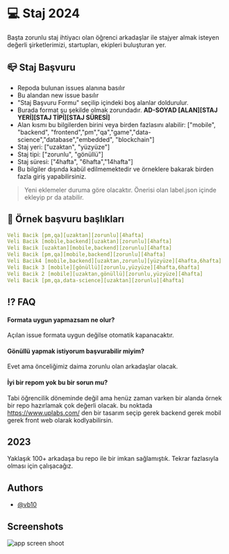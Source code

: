 # 💻 Staj 2024

Başta zorunlu staj ihtiyacı olan öğrenci arkadaşlar ile stajyer almak isteyen değerli şirketlerimizi, startupları, ekipleri buluşturan yer.

## 📪 Staj Başvuru

- Repoda bulunan issues alanına basılır
- Bu alandan new issue basılır
- "Staj Başvuru Formu" seçilip içindeki boş alanlar doldurulur.
- Burada format şu şekilde olmak zorundadır. **AD-SOYAD [ALAN][STAJ YERİ][STAJ TİPİ][STAJ SÜRESİ]**
- Alan kısmı bu bilgilerden birini veya birden fazlasını alabilir: ["mobile", "backend", "frontend","pm","qa","game","data-science","database","embedded", "blockchain"]
- Staj yeri: ["uzaktan", "yüzyüze"]
- Staj tipi: ["zorunlu", "gönüllü"]
- Staj süresi: ["4hafta", "6hafta","14hafta"]
- Bu bilgiler dışında kabül edilmemektedir ve örneklere bakarak birden fazla giriş yapabilirsiniz.

> Yeni eklemeler duruma göre olacaktır. Önerisi olan label.json içinde ekleyip pr da atabilir.

## 📍 Örnek başvuru başlıkları

```yaml
Veli Bacik [pm,qa][uzaktan][zorunlu][4hafta]
Veli Bacik [mobile,backend][uzaktan][zorunlu][4hafta]
Veli Bacik [uzaktan][mobile,backend][zorunlu][4hafta]
Veli Bacik [pm,qa][mobile,backend][zorunlu][4hafta]
Veli Bacik4 [mobile,backend][uzaktan,zorunlu][yüzyüze][4hafta,6hafta]
Veli Bacik 3 [mobile][gönüllü][zorunlu,yüzyüze][4hafta,6hafta]
Veli Bacik 2 [mobile][uzaktan,gönüllü][zorunlu,yüzyüze][4hafta]
Veli Bacik [pm,qa,data-science][uzaktan][zorunlu][4hafta]
```

## ⁉️ FAQ

#### Formata uygun yapmazsam ne olur?

Açılan issue formata uygun değilse otomatik kapanacaktır.

#### Gönüllü yapmak istiyorum başvurabilir miyim?

Evet ama önceliğimiz daima zorunlu olan arkadaşlar olacak.

#### İyi bir repom yok bu bir sorun mu?

Tabi öğrencilik döneminde değil ama henüz zaman varken bir alanda örnek bir repo hazırlamak çok değerli olacak. bu noktada https://www.uplabs.com/ den bir tasarım seçip gerek backend gerek mobil gerek front web olarak kodlyabilirsin.

## 2023

Yaklaşık 100+ arkadaşa bu repo ile bir imkan sağlamıştık. Tekrar fazlasıyla olması için çalışacağız.

## Authors

- [@vb10](https://www.github.com/vb10)

## Screenshots

![app screen shoot](https://github.com/VB10/staj_2024/assets/17102578/ab2d7ff8-2f3b-4a20-92f0-fe822e62101d)
